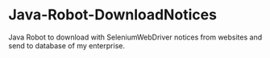 # Java-Robot-DownloadNotices
Java Robot to download with SeleniumWebDriver notices from websites and send to database of my enterprise.
